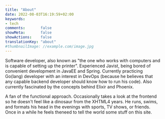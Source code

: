 ```yaml
---
title: "About"
date: 2022-08-03T16:19:59+02:00
keywords:
- tech
comments:       false
showMeta:       false
showActions:    false
translationKey: "about"
#thumbnailImage: //example.com/image.jpg
---
```

 
Software developer, also known as "the one who works with computers and is capable of setting up the printer".
Experienced Javist, being bored of convenient development in JavaEE and Spring.
Currently practicing Go(lang) developer with an interest in DevOps (because he believes that any capable backend developer should know how to run his code). Also currently fascinated by the concepts behind Elixir and Phoenix.

A fan of the functional approach. Occasionally takes a look at the frontend so he doesn't feel like a dinosaur from the XHTML4 years.
He runs, swims, and formats his head in the evenings with sports, TV shows, or friends. Once in a while he feels theneed to tell the world some stuff on this site.
